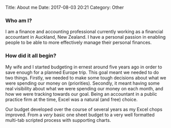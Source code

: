Title: About me
Date: 2017-08-03 20:21
Category: Other


### Who am I?

I am a finance and accounting professional currently working as a financial accountant
in Auckland, New Zealand. I have a personal passion in enabling people to be able
to more effectively manage their personal finances.


### How did it all begin?

My wife and I started budgeting in ernest around five years ago in order to save enough
for a planned Europe trip. This goal meant we needed to do two things. Firstly, we needed
to make some tough decisions about what we were spending our money on (priorities). Secondly,
it meant having some real visibility about what we were spending our money on each month,
and how we were tracking towards our goal. Being an accountant in a public practice
firm at the time, Excel was a natural (and free) choice.

Our budget developed over the course of several years as my Excel chops improved.
From a *very* basic one sheet budget to a very well formatted multi-tab scripted
process with supporting charts.